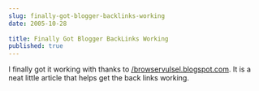 ```yaml
---
slug: finally-got-blogger-backlinks-working
date: 2005-10-28
 
title: Finally Got Blogger BackLinks Working
published: true
---
```

I finally got it working with thanks to <a href="http://browservulsel.blogspot.com/2005/10/blogger-backlinks-custom-way.html">/browservulsel.blogspot.com</a>.  It is a neat little article that helps get the back links working.<p />

